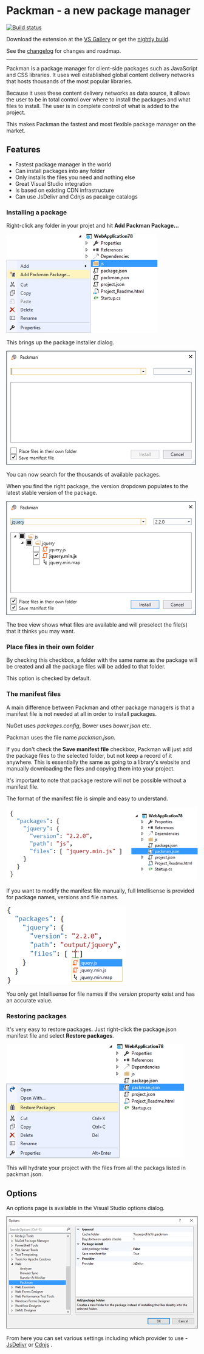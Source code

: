 # Packman - a new package manager

[![Build status](https://ci.appveyor.com/api/projects/status/o2oc8nlxf6lqr787?svg=true)](https://ci.appveyor.com/project/madskristensen/packman)

Download the extension at the
[VS Gallery](https://visualstudiogallery.msdn.microsoft.com/4cd5e0e0-2c38-426b-9f43-1d3688cc8be1)
or get the
[nightly build](http://vsixgallery.com/extension/ce753d0f-f511-4b2b-93de-5cc50145dca6/).

See the
[changelog](CHANGELOG.md)
for changes and roadmap.

---------------------------------------------------

Packman is a package manager for client-side packages
such as JavaScript and CSS libraries. It uses well
established global content delivery networks that hosts
thousands of the most popular libraries.

Because it uses these content delivery networks as
data source, it allows the user to be in total control
over where to install the packages and what files
to install. The user is in complete control of what 
is added to the project.

This makes Packman the fastest and most flexible package
manager on the market.

## Features

- Fastest package manager in the world
- Can install packages into any folder
- Only installs the files you need and nothing else
- Great Visual Studio integration
- Is based on existing CDN infrastructure
- Can use JsDelivr and Cdnjs as pacakge catalogs

### Installing a package
Right-click any folder in your projet and hit
**Add Packman Package...**

![Install package](art/context-menu-install.png)

This brings up the package installer dialog.

![Dialog Open](art/dialog-open.png)

You can now search for the thousands of available
packages. 

When you find the right package, the
version dropdown populates to the latest stable version
of the package.

![Dialog Treeview](art/dialog-treeview.png)

The tree view shows what files are available and will
preselect the file(s) that it thinks you may want.

### Place files in their own folder
By checking this checkbox, a folder with the same
name as the package will be created and all the package
files will be added to that folder.

This option is checked by default.

### The manifest files
A main difference between Packman and other package
managers is that a manifest file is not needed at all
in order to install packages.

NuGet uses _packages.config_, Bower uses _bower.json_ etc.

Packman uses the file name _packman.json_.

If you don't check the **Save manifest file** checkbox,
Packman will just add the package files to the selected
folder, but not keep a record of it anywhere. This is
essentially the same as going to a library's website
and manually downloading the files and copying them into
your project.

It's important to note that package restore will not be
possible without a manifest file.

The format of the manifest file is simple and easy to
understand.

![packman.json](art/package-manifest.png)

If you want to modify the manifest file manually, full
Intellisense is provided for package names, versions
and file names.

![Intellisense](art/manifest-intellisense.png)

You only get Intellisense for file names if the _version_
property exist and has an accurate value.

### Restoring packages
It's very easy to restore packages. Just right-click the
package.json manifest file and select
**Restore packages**.

![Package restore](art/context-menu-restore.png)

This will hydrate your project with the files from all
the packags listed in packman.json.

## Options
An options page is available in the Visual Studio 
options dialog.

![Options](art/options.png)

From here you can set various settings including which
provider to use - 
[JsDelivr](http://www.jsdelivr.com/)
or
[Cdnjs](https://cdnjs.com/)
.